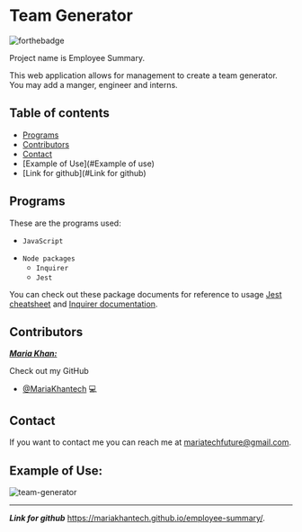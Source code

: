 # Team Generator

<!--- These are examples. See https://shields.io for others or to customize this set of shields. You might want to include dependencies, project status and licence info here --->
![forthebadge](https://forthebadge.com/images/badges/made-with-javascript.svg)

Project name is Employee Summary.

This web application allows for management to create a team generator. You may add a manger, engineer and interns. 

## Table of contents
- [Programs](#Programs)
- [Contributors](#Contributors)
- [Contact](#Contact)
- [Example of Use](#Example of use)
- [Link for github](#Link for github)
  
   

## Programs

These are the programs used:
<!--- These are just example requirements. Add, duplicate or remove as required --->
* `JavaScript`
- `Node packages`
    * `Inquirer`
    * `Jest`
 
 You can check out these package documents for reference to usage [Jest cheatsheet](https://github.com/sapegin/jest-cheat-sheet) and [Inquirer documentation](https://www.npmjs.com/package/inquirer).


## Contributors

***<ins>Maria Khan:</ins>***

 Check out my GitHub

* [@MariaKhantech](https://github.com/MariaKhantech) 💻


## Contact

If you want to contact me you can reach me at <mariatechfuture@gmail.com>.


## Example of Use:
![team-generator](https://user-images.githubusercontent.com/61640527/84329521-df491c80-ab52-11ea-8c8b-b90193d1ded4.gif)

---
***Link for github***
https://mariakhantech.github.io/employee-summary/.
